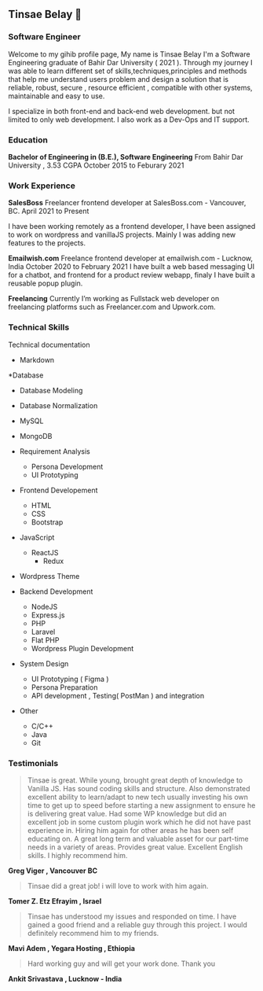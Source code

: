 ## Tinsae Belay 👋
### Software Engineer

Welcome to my gihib profile page, My name is Tinsae Belay I'm a Software Engineering graduate of Bahir Dar University ( 2021 ). Through my journey I was able to learn
different set of skills,techniques,principles and methods  that help me understand users problem and design a solution that is reliable, robust, secure , resource efficient , compatible with other systems, maintainable and easy to use.


I specialize in both front-end and back-end web development. but not limited to only web
development. I also work as a Dev-Ops and IT support.


### Education
**Bachelor of Engineering in (B.E.), Software Engineering**
From Bahir Dar University , 3.53 CGPA
October 2015 to Feburary 2021


### Work Experience
**SalesBoss**
Freelancer frontend developer at SalesBoss.com - Vancouver, BC.
April 2021 to Present

I have been working remotely as a frontend developer, I have been assigned to work on wordpress and vanillaJS
projects. Mainly I was adding new features to the projects.

**Emailwish.com**
Freelance frontend developer at emailwish.com - Lucknow, India
October 2020 to February 2021
I have built a web based messaging UI for a chatbot, and frontend for a product review webapp, finaly I have
built a reusable popup plugin.


**Freelancing**
Currently I’m working as Fullstack web developer on freelancing platforms such as Freelancer.com and
Upwork.com.



### Technical Skills

Technical documentation
 * Markdown

*Database
* Database Modeling
* Database Normalization
* MySQL
* MongoDB

* Requirement Analysis
    * Persona Development
    * UI Prototyping

* Frontend Developement
    * HTML
    * CSS
    * Bootstrap
* JavaScript
  * ReactJS
    * Redux
* Wordpress Theme
* Backend Development
    * NodeJS
    * Express.js
    * PHP
    * Laravel
    * Flat PHP
    * Wordpress Plugin Development
* System Design
    * UI Prototyping ( Figma )
    * Persona Preparation
    * API development , Testing( PostMan ) and integration
* Other
    * C/C++
    * Java
    * Git





### Testimonials

>Tinsae is great. While young, brought great depth of knowledge to Vanilla JS.
Has sound coding skills and structure. Also demonstrated excellent ability to
learn/adapt to new tech usually investing his own time to get up to speed
before starting a new assignment to ensure he is delivering great value. Had
some WP knowledge but did an excellent job in some custom plugin work
which he did not have past experience in. Hiring him again for other areas he
has been self educating on. A great long term and valuable asset for our
part-time needs in a variety of areas. Provides great value. Excellent English
skills. I highly recommend him.


**Greg Viger , Vancouver BC**

> Tinsae did a great job! i will love to work with him again.

**Tomer Z. Etz Efrayim , Israel**

>Tinsae has understood my issues and responded on time. I have gained a
good friend and a reliable guy through this project. I would definitely
recommend him to my friends.

**Mavi Adem , Yegara Hosting , Ethiopia**


>Hard working guy and will get your work done. Thank you

**Ankit Srivastava , Lucknow - India**
